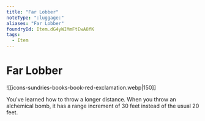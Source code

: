 ```yaml
---
title: "Far Lobber"
noteType: ":luggage:"
aliases: "Far Lobber"
foundryId: Item.dG4yWIMmFtEwA8fK
tags:
  - Item
---
```


# Far Lobber
![[icons-sundries-books-book-red-exclamation.webp|150]]

You've learned how to throw a longer distance. When you throw an alchemical bomb, it has a range increment of 30 feet instead of the usual 20 feet.
